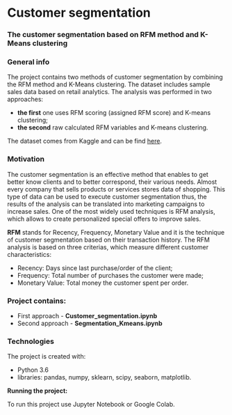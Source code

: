 # Customer segmentation

### The customer segmentation based on RFM method and K-Means clustering

### General info
The project contains two methods of customer segmentation by combining the RFM method and K-Means clustering. The dataset includes sample sales data based on retail analytics. The analysis was performed in two approaches:
- **the first** one uses RFM scoring (assigned RFM score) and K-means clustering;
- **the second** raw calculated RFM variables and K-means clustering.

The dataset comes from Kaggle and can be find [here](https://www.kaggle.com/kyanyoga/sample-sales-data).

### Motivation
The customer segmentation is an effective method that enables to get better know clients and to better correspond, their various needs. 
Almost every company that sells products or services stores data of shopping. This type of data can be used to execute customer segmentation thus, the results of the analysis can be translated into marketing campaigns to increase sales. One of the most widely used techniques is RFM analysis, which allows to create personalized special offers to improve sales. 

**RFM** stands for Recency, Frequency, Monetary Value and it is the technique of customer segmentation based on their transaction history. The RFM analysis is based on three criterias, which measure different customer characteristics:
-  Recency: Days since last purchase/order of the client;
- Frequency:  Total number of purchases the customer were made;
- Monetary Value: Total money the customer spent per order.

### Project contains:
- First approach - **Customer_segmentation.ipynb**
- Second approach - **Segmentation_Kmeans.ipynb**

### Technologies

The project is created with:

- Python 3.6
- libraries: pandas, numpy, sklearn, scipy, seaborn, matplotlib.

**Running the project:**

To run this project use Jupyter Notebook or Google Colab.
